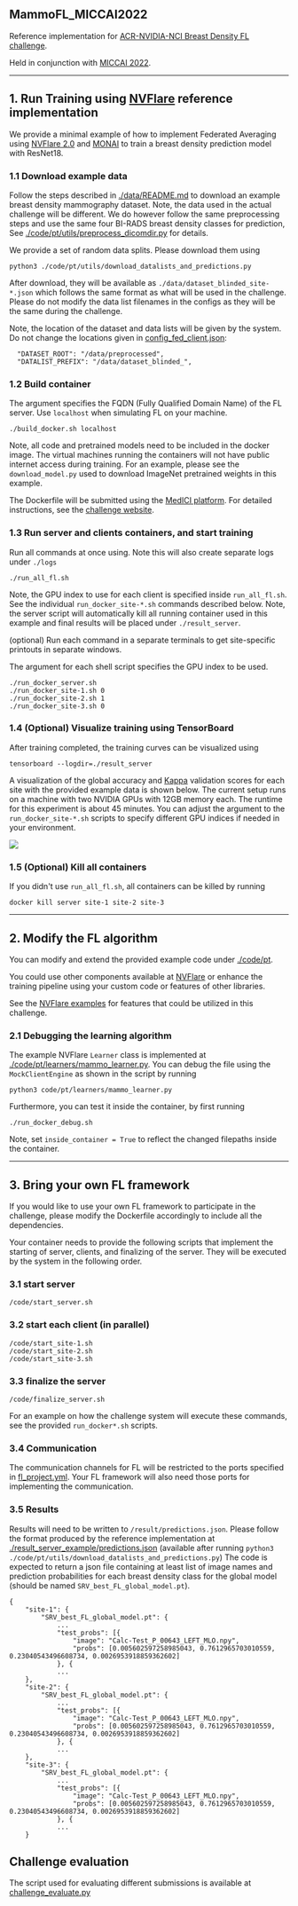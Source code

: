 ## MammoFL_MICCAI2022

Reference implementation for
[ACR-NVIDIA-NCI Breast Density FL challenge](http://BreastDensityFL.acr.org).

Held in conjunction with [MICCAI 2022](https://conferences.miccai.org/2022/en/).


------------------------------------------------
## 1. Run Training using [NVFlare](https://github.com/NVIDIA/NVFlare) reference implementation

We provide a minimal example of how to implement Federated Averaging using [NVFlare 2.0](https://github.com/NVIDIA/NVFlare) and [MONAI](https://monai.io/) to train
 a breast density prediction model with ResNet18.

### 1.1 Download example data
Follow the steps described in [./data/README.md](./data/README.md) to download an example breast density mammography dataset.
Note, the data used in the actual challenge will be different. We do however follow the same preprocessing steps and
use the same four BI-RADS breast density classes for prediction, See [./code/pt/utils/preprocess_dicomdir.py](./code/pt/utils/preprocess_dicomdir.py) for details.

We provide a set of random data splits. Please download them using
```
python3 ./code/pt/utils/download_datalists_and_predictions.py
```
After download, they will be available as `./data/dataset_blinded_site-*.json` which follows the same format as what
will be used in the challenge.
Please do not modify the data list filenames in the configs as they will be the same during the challenge.

Note, the location of the dataset and data lists will be given by the system.
Do not change the locations given in [config_fed_client.json](./code/configs/mammo_fedavg/config/config_fed_client.json):
```
  "DATASET_ROOT": "/data/preprocessed",
  "DATALIST_PREFIX": "/data/dataset_blinded_",
```

### 1.2 Build container
The argument specifies the FQDN (Fully Qualified Domain Name) of the FL server. Use `localhost` when simulating FL on your machine.
```
./build_docker.sh localhost
```
Note, all code and pretrained models need to be included in the docker image.
The virtual machines running the containers will not have public internet access during training.
For an example, please see the `download_model.py` used to download ImageNet pretrained weights in this example.

The Dockerfile will be submitted using the [MedICI platform](https://www.medici-challenges.org).
For detailed instructions, see the [challenge website](http://BreastDensityFL.acr.org).

### 1.3 Run server and clients containers, and start training
Run all commands at once using. Note this will also create separate logs under `./logs`
```
./run_all_fl.sh
```
Note, the GPU index to use for each client is specified inside `run_all_fl.sh`.
See the individual `run_docker_site-*.sh` commands described below.
Note, the server script will automatically kill all running container used in this example
and final results will be placed under `./result_server`.

(optional) Run each command in a separate terminals to get site-specific printouts in separate windows.

The argument for each shell script specifies the GPU index to be used.
```
./run_docker_server.sh
./run_docker_site-1.sh 0
./run_docker_site-2.sh 1
./run_docker_site-3.sh 0
```

### 1.4 (Optional) Visualize training using TensorBoard
After training completed, the training curves can be visualized using
```
tensorboard --logdir=./result_server
```
A visualization of the global accuracy and [Kappa](https://scikit-learn.org/stable/modules/generated/sklearn.metrics.cohen_kappa_score.html) validation scores for each site with the provided example data is shown below.
The current setup runs on a machine with two NVIDIA GPUs with 12GB memory each.
The runtime for this experiment is about 45 minutes.
You can adjust the argument to the `run_docker_site-*.sh` scripts to specify different
GPU indices if needed in your environment.

![](./figs/example_data_val_global_acc_kappa.png)

### 1.5 (Optional) Kill all containers
If you didn't use `run_all_fl.sh`, all containers can be killed by running
```
docker kill server site-1 site-2 site-3
```


------------------------------------------------
## 2. Modify the FL algorithm

You can modify and extend the provided example code under [./code/pt](./code/pt).

You could use other components available at [NVFlare](https://github.com/NVIDIA/NVFlare)
or enhance the training pipeline using your custom code or features of other libraries.

See the [NVFlare examples](https://github.com/NVIDIA/NVFlare/tree/main/examples) for features that could be utilized in this challenge.

### 2.1 Debugging the learning algorithm

The example NVFlare `Learner` class is implemented at [./code/pt/learners/mammo_learner.py](./code/pt/learners/mammo_learner.py).
You can debug the file using the `MockClientEngine` as shown in the script by running
```
python3 code/pt/learners/mammo_learner.py
```
Furthermore, you can test it inside the container, by first running
```
./run_docker_debug.sh
```
Note, set `inside_container = True` to reflect the changed filepaths inside the container.


------------------------------------------------
## 3. Bring your own FL framework
If you would like to use your own FL framework to participate in the challenge,
please modify the Dockerfile accordingly to include all the dependencies.

Your container needs to provide the following scripts that implement the starting of server, clients, and finalizing of the server.
They will be executed by the system in the following order.

### 3.1 start server
```
/code/start_server.sh
```

### 3.2 start each client (in parallel)
```
/code/start_site-1.sh
/code/start_site-2.sh
/code/start_site-3.sh
```

### 3.3 finalize the server
```
/code/finalize_server.sh
```
For an example on how the challenge system will execute these commands, see the provided `run_docker*.sh` scripts.

### 3.4 Communication
The communication channels for FL will be restricted to the ports specified in [fl_project.yml](./code/fl_project.yml).
Your FL framework will also need those ports for implementing the communication.

### 3.5 Results
Results will need to be written to `/result/predictions.json`.
Please follow the format produced by the reference implementation at [./result_server_example/predictions.json](./result_server_example/predictions.json)
(available after running `python3 ./code/pt/utils/download_datalists_and_predictions.py`)
The code is expected to return a json file containing at least list of image names and prediction probabilities for each breast density class
for the global model (should be named `SRV_best_FL_global_model.pt`).
```
{
	"site-1": {
		"SRV_best_FL_global_model.pt": {
            ...
			"test_probs": [{
				"image": "Calc-Test_P_00643_LEFT_MLO.npy",
				"probs": [0.005602597258985043, 0.7612965703010559, 0.23040543496608734, 0.0026953918859362602]
			}, {
			...
    },
	"site-2": {
		"SRV_best_FL_global_model.pt": {
            ...
			"test_probs": [{
				"image": "Calc-Test_P_00643_LEFT_MLO.npy",
				"probs": [0.005602597258985043, 0.7612965703010559, 0.23040543496608734, 0.0026953918859362602]
			}, {
			...
    },
	"site-3": {
		"SRV_best_FL_global_model.pt": {
            ...
			"test_probs": [{
				"image": "Calc-Test_P_00643_LEFT_MLO.npy",
				"probs": [0.005602597258985043, 0.7612965703010559, 0.23040543496608734, 0.0026953918859362602]
			}, {
			...
    }
```

## Challenge evaluation
The script used for evaluating different submissions is available at [challenge_evaluate.py](./code/pt/utils/challenge_evaluate.py)
